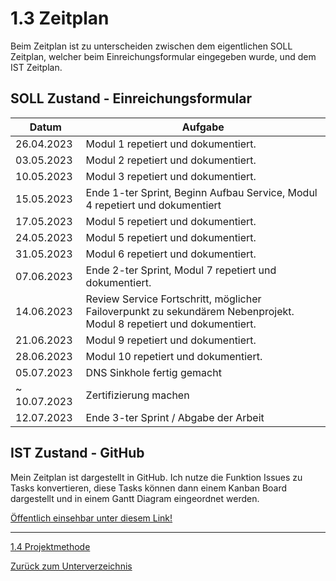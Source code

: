 # 1.3 Zeitplan

Beim Zeitplan ist zu unterscheiden zwischen dem eigentlichen SOLL Zeitplan, welcher beim Einreichungsformular eingegeben wurde, und dem IST Zeitplan.

## SOLL Zustand - Einreichungsformular

| Datum        | Aufgabe                                                                                                             |
| ------------ | ------------------------------------------------------------------------------------------------------------------- |
| 26.04.2023   | Modul 1 repetiert und dokumentiert.                                                                                 |
| 03.05.2023   | Modul 2 repetiert und dokumentiert.                                                                                 |
| 10.05.2023   | Modul 3 repetiert und dokumentiert.                                                                                 |
| 15.05.2023   | Ende 1\-ter Sprint, Beginn Aufbau Service, Modul 4 repetiert und dokumentiert                                       |
| 17.05.2023   | Modul 5 repetiert und dokumentiert.                                                                                 |
| 24.05.2023   | Modul 5 repetiert und dokumentiert.                                                                                 |
| 31.05.2023   | Modul 6 repetiert und dokumentiert.                                                                                 |
| 07.06.2023   | Ende 2-ter Sprint, Modul 7 repetiert und dokumentiert.                                                              |
| 14.06.2023   | Review Service Fortschritt, möglicher Failoverpunkt zu sekundärem Nebenprojekt. Modul 8 repetiert und dokumentiert. |
| 21.06.2023   | Modul 9 repetiert und dokumentiert.                                                                                 |
| 28.06.2023   | Modul 10 repetiert und dokumentiert.                                                                                |
| 05.07.2023   | DNS Sinkhole fertig gemacht                                                                                         |
| ~ 10.07.2023 | Zertifizierung machen                                                                                               |
| 12.07.2023   | Ende 3-ter Sprint / Abgabe der Arbeit                                                                               |

## IST Zustand - GitHub

Mein Zeitplan ist dargestellt in GitHub.
Ich nutze die Funktion Issues zu Tasks konvertieren, diese Tasks können dann einem Kanban Board dargestellt und in einem Gantt Diagram eingeordnet werden.

[Öffentlich einsehbar unter diesem Link!](https://github.com/users/Euthal02/projects/2/views/2)

-----

[1.4 Projektmethode](./projektmethode.md)

[Zurück zum Unterverzeichnis](./README.md)
